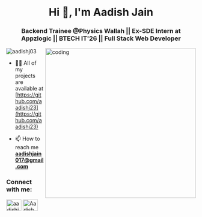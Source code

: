 <h1 align="center">Hi 👋, I'm Aadish Jain</h1>
<h3 align="center">Backend Trainee @Physics Wallah || Ex-SDE Intern at Appzlogic || BTECH IT'26 || Full Stack Web Developer</h3>
<img align="right" alt="coding" width="400" src="https://user-images.githubusercontent.com/55389276/140866485-8fb1c876-9a8f-4d6a-98dc-08c4981eaf70.gif">
<p align="left"> <img src="https://komarev.com/ghpvc/?username=aadishj03&label=Profile%20views&color=0e75b6&style=flat" alt="aadishj03" /> </p>


- 👨‍💻 All of my projects are available at [https://github.com/aadishj23](https://github.com/aadishj23)

- 📫 How to reach me **aadishjain017@gmail.com**

<h3 align="left">Connect with me:</h3>
<p align="left">
<a href="https://twitter.com/aadishj23" target="_blank"><img align="center" src="https://raw.githubusercontent.com/rahuldkjain/github-profile-readme-generator/master/src/images/icons/Social/twitter.svg" alt="aadishj23" height="30" width="40" /></a>
<a href="https://www.linkedin.com/in/aadishj23/" target="_blank"><img align="center" src="https://raw.githubusercontent.com/rahuldkjain/github-profile-readme-generator/master/src/images/icons/Social/linked-in-alt.svg" alt="Aadish Jain" height="30" width="40" /></a>
</p>



